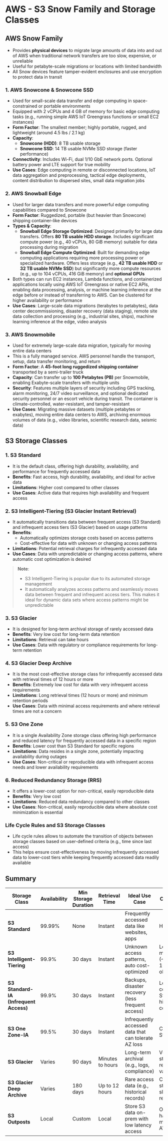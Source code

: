 # AWS - S3 Snow Family and Storage Classes

## AWS Snow Family
- Provides **physical devices** to migrate large amounts of data into and out of AWS when traditional network transfers are too slow, expensive, or unreliable
- Useful for petabyte-scale migrations or locations with limited bandwidth
- All Snow devices feature tamper-evident enclosures and use encryption to protect data in transit

### 1. AWS Snowcone & Snowcone SSD
- Used for small-scale data transfer and edge computing in space-constrained or portable environments
- Equipped with 2 vCPUs and 4 GB of memory for basic edge computing tasks (e.g., running simple AWS IoT Greengrass functions or small EC2 instances)
- **Form Factor**: The smallest member; highly portable, rugged, and lightweight (around 4.5 lbs / 2.1 kg)
- **Capacity**:
    - **Snowcone (HDD)**: 8 TB usable storage
    - **Snowcone SSD**: 14 TB usable NVMe SSD storage (faster performance)
- **Connectivity**: Includes Wi-Fi, dual 1/10 GbE network ports. Optional battery power and LTE support for true mobility
- **Use Cases**: Edge computing in remote or disconnected locations, IoT data aggregation and preprocessing, tactical edge deployments, content distribution to dispersed sites, small data migration jobs

### 2. AWS Snowball Edge
- Used for larger data transfers and more powerful edge computing capabilities compared to Snowcone
- **Form Factor**: Ruggedized, portable (but heavier than Snowcone) shipping container-like devices
- **Types & Capacity**:
    - **Snowball Edge Storage Optimized**: Designed primarily for large data transfers. Offers **80 TB usable HDD storage**. Includes significant compute power (e.g., 40 vCPUs, 80 GiB memory) suitable for data processing during migration
    - **Snowball Edge Compute Optimized**: Built for demanding edge computing applications requiring more processing power or specialized hardware. Offers less storage (e.g., **42 TB usable HDD** or **32 TB usable NVMe SSD**) but significantly more compute resources (e.g., up to 104 vCPUs, 416 GiB memory) and **optional GPUs**
- Both types can run EC2 instances, Lambda functions, and containerized applications locally using AWS IoT Greengrass or native EC2 APIs, enabling data processing, analysis, or machine learning inference at the edge before or instead of transferring to AWS. Can be clustered for higher availability or performance
- **Use Cases**: Large-scale data migrations (terabytes to petabytes), data center decommissioning, disaster recovery (data staging), remote site data collection and processing (e.g., industrial sites, ships), machine learning inference at the edge, video analysis

### 3. AWS Snowmobile
- Used for extremely large-scale data migration, typically for moving entire data centers
- This is a fully managed service. AWS personnel handle the transport, setup, data transfer monitoring, and return
- **Form Factor**: A **45-foot long ruggedized shipping container** transported by a semi-trailer truck
- **Capacity**: Can transfer up to **100 Petabytes (PB)** per Snowmobile, enabling Exabyte-scale transfers with multiple units
- **Security**: Features multiple layers of security including GPS tracking, alarm monitoring, 24/7 video surveillance, and optional dedicated security personnel or an escort vehicle during transit. The container is climate-controlled, water-resistant, and tamper-resistant
- **Use Cases**: Migrating massive datasets (multiple petabytes or exabytes), moving entire data centers to AWS, archiving enormous volumes of data (e.g., video libraries, scientific research data, seismic data)

## S3 Storage Classes
### 1. S3 Standard
- It is the default class, offering high durability, availability, and performance for frequently accessed data
- **Benefits**: Fast access, high durability, availability, and ideal for active data
- **Limitations**: Higher cost compared to other classes
- **Use Cases**: Active data that requires high availability and frequent access

### 2. S3 Intelligent-Tiering (S3 Glacier Instant Retrieval)
- It automatically transitions data between frequent access (S3 Standard) and infrequent access tiers (S3 Glacier) based on usage patterns 
- **Benefits**: 
  - Automatically optimizes storage costs based on access patterns
  - Cost-effective for data with unknown or changing access patterns
- **Limitations**: Potential retrieval charges for infrequently accessed data
- **Use Cases**: Data with unpredictable or changing access patterns, where automatic cost optimization is desired

> **Note**: 
> - S3 Intelligent-Tiering is popular due to its automated storage management
> - It automatically analyzes access patterns and seamlessly moves data between frequent and infrequent access tiers. This makes it ideal for dynamic data sets where access patterns might be unpredictable

### 3. S3 Glacier
- It is designed for long-term archival storage of rarely accessed data
- **Benefits**: Very low cost for long-term data retention
- **Limitations**: Retrieval can take hours
- **Use Cases**: Data with regulatory or compliance requirements for long-term retention

### 4. S3 Glacier Deep Archive
- It is the most cost-effective storage class for infrequently accessed data with retrieval times of 12 hours or more
- **Benefits**: Extremely low cost for data with very infrequent access requirements
- **Limitations**: Long retrieval times (12 hours or more) and minimum retention periods
- **Use Cases**: Data with minimal access requirements and where retrieval times are not a concern

### 5. S3 One Zone
- It is a single Availability Zone storage class offering high performance and reduced latency for frequently accessed data in a specific region
- **Benefits**: Lower cost than S3 Standard for specific regions
- **Limitations**: Data resides in a single zone, potentially impacting availability during outages
- **Use Cases**: Non-critical or reproducible data with infrequent access needs and lower availability requirements

### 6. Reduced Redundancy Storage (RRS)
- It offers a lower-cost option for non-critical, easily reproducible data
- **Benefits**: Very low cost
- **Limitations**: Reduced data redundancy compared to other classes
- **Use Cases**: Non-critical, easily reproducible data where absolute cost minimization is essential

### Life Cycle Rules and S3 Storage Classes
- Life cycle rules allows to automate the transition of objects between storage classes based on user-defined criteria (e.g., time since last access)
- This helps ensure cost-effectiveness by moving infrequently accessed data to lower-cost tiers while keeping frequently accessed data readily available

## Summary
| Storage Class | Availability | Min Storage Duration | Retrieval Time | Ideal Use Case | Cost (Approx) |
|----|----|----|----|----|----|
| **S3 Standard** | 99.99% | None | Instant | Frequently accessed data like websites, apps  | Higher per GB  |
| **S3 Intelligent-Tiering** | 99.9% | 30 days | Instant | Unknown access patterns, auto cost-optimized  | Low monitoring fee (~$0.0025 per 1000 objects/month) |
| **S3 Standard-IA (Infrequent Access)** | 99.9% | 30 days | Instant | Backups, disaster recovery (less frequent access) | Lower storage cost than Standard, higher retrieval cost |
| **S3 One Zone-IA** | 99.5% | 30 days  | Instant  | Infrequently accessed data that can tolerate AZ loss | Cheaper than Standard-IA |
| **S3 Glacier** | Varies| 90 days | Minutes to hours     | Long-term archival (e.g., logs, compliance)   | Very low storage, retrieval cost varies |
| **S3 Glacier Deep Archive** | Varies | 180 days | Up to 12 hours       | Rare access data (e.g., historical records)   | Cheapest storage, slowest retrieval |
| **S3 Outposts** | Local | Custom  | Local | Store S3 data on-prem with low latency access | On request – hardware managed by AWS on-prem |